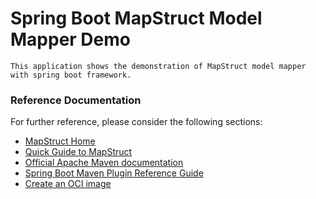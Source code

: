 # Spring Boot MapStruct Model Mapper Demo
    This application shows the demonstration of MapStruct model mapper with spring boot framework.

### Reference Documentation
For further reference, please consider the following sections:

* [MapStruct Home](https://mapstruct.org/)
* [Quick Guide to MapStruct](https://www.baeldung.com/mapstruct)
* [Official Apache Maven documentation](https://maven.apache.org/guides/index.html)
* [Spring Boot Maven Plugin Reference Guide](https://docs.spring.io/spring-boot/docs/2.6.4/maven-plugin/reference/html/)
* [Create an OCI image](https://docs.spring.io/spring-boot/docs/2.6.4/maven-plugin/reference/html/#build-image)

